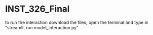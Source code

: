 # INST_326_Final
to run the interaction download the files, open the terminal and type in "streamlit run model_interaction.py"
